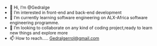 - 👋 Hi, I’m @Gedralge
- 👀 I’m interested in front-end and back-end development
- 🌱 I’m currently learning software engineering on ALX-Africa software engineering programme.
- 💞️ I’m looking to collaborate on any kind of coding project,ready to learn new things and explore more
- 📫 How to reach.....
Gedralgerrol@gmail.com
<!---
Gedralge/Gedralge is a ✨ special ✨ repository because its `README.md` (this file) appears on your GitHub profile.
You can click the Preview link to take a look at your changes.
--->
